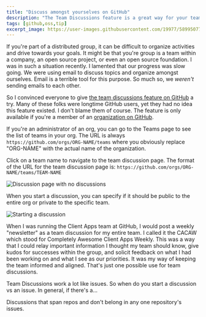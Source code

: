 ```yaml
---
title: "Discuss amongst yourselves on GitHub"
description: "The Team Discussions feature is a great way for your team to have open ended discussions on GitHub without having to leave GitHub."
tags: [github,oss,tip]
excerpt_image: https://user-images.githubusercontent.com/19977/58995077-99bb7c00-87a7-11e9-85b6-4a57270e1c95.png
---
```


If you're part of a distributed group, it can be difficult to organize activities and drive towards your goals. It might be that you're group is a team within a company, an open source project, or even an open source foundation. I was in such a situation recently. I lamented that our progress was slow going. We were using email to discuss topics and organize amongst ourselves. Email is a terrible tool for this purpose. So much so, we _weren't_ sending emails to each other.

So I convinced everyone to give [the team discussions feature on GitHub](https://help.github.com/en/articles/about-team-discussions) a try. Many of these folks were longtime GitHub users, yet they had no idea this feature existed. I don't blame them of course. The feature is only available if you're a member of an [organization on GitHub](https://help.github.com/en/articles/about-organizations).

If you're an administrator of an org, you can go to the Teams page to see the list of teams in your org. The URL is always `https://github.com/orgs/ORG-NAME/teams` where you obviously replace "ORG-NAME" with the actual name of the organization.

Click on a team name to navigate to the team discussion page. The format of the URL for the team discussion page is: `https://github.com/orgs/ORG-NAME/teams/TEAM-NAME`

![Discussion page with no discussions](https://user-images.githubusercontent.com/19977/58995077-99bb7c00-87a7-11e9-85b6-4a57270e1c95.png)

When you start a discussion, you can specify if it should be public to the entire org or private to the specific team.

![Starting a discussion](https://user-images.githubusercontent.com/19977/58995127-cb344780-87a7-11e9-9c0a-cd242bc2f81e.png)

When I was running the Client Apps team at GitHub, I would post a weekly "newsletter" as a team discussion for my entire team. I called it the CACAW which stood for Completely Awesome Client Apps Weekly. This was a way that I could relay important information I thought my team should know, give kudos for successes within the group, and solicit feedback on what I had been working on and what I see as our priorities. It was my way of keeping the team informed and aligned. That's just one possible use for team discussions.

Team Discussions work a lot like issues. So when do you start a discussion vs an issue. In general, if there's a...

Discussions that span repos and don't belong in any one repository's issues.